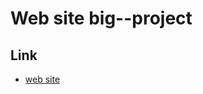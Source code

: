 # Web site big--project


## Link
-   [web site](https://artemhorbunov1234.github.io/big--project/#)
